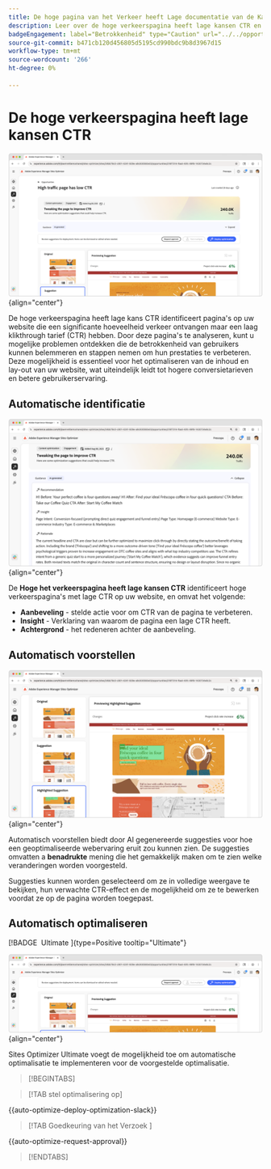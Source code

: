 ```yaml
---
title: De hoge pagina van het Verkeer heeft Lage documentatie van de Kans CTR
description: Leer over de hoge verkeerspagina heeft lage kansen CTR en hoe te om het te gebruiken om de betrokkenheid op uw website te verhogen.
badgeEngagement: label="Betrokkenheid" type="Caution" url="../../opportunity-types/engagement.md" tooltip="Betrokkenheid"
source-git-commit: b471cb120d456805d5195cd990bdc9b8d3967d15
workflow-type: tm+mt
source-wordcount: '266'
ht-degree: 0%

---
```



# De hoge verkeerspagina heeft lage kansen CTR

![ Hoog verkeerspagina heeft lage kansen CTR ](./assets/high-traffic-page-has-low-ctr/hero.png){align="center"}

De hoge verkeerspagina heeft lage kans CTR identificeert pagina&#39;s op uw website die een significante hoeveelheid verkeer ontvangen maar een laag klikthrough tarief (CTR) hebben. Door deze pagina&#39;s te analyseren, kunt u mogelijke problemen ontdekken die de betrokkenheid van gebruikers kunnen belemmeren en stappen nemen om hun prestaties te verbeteren. Deze mogelijkheid is essentieel voor het optimaliseren van de inhoud en lay-out van uw website, wat uiteindelijk leidt tot hogere conversietarieven en betere gebruikerservaring.

## Automatische identificatie

![ auto-identificeer hoge verkeerspagina heeft lage kwesties CTR ](./assets/high-traffic-page-has-low-ctr/auto-identify.png){align="center"}

De **Hoge het verkeerspagina heeft lage kansen CTR** identificeert hoge verkeerspagina&#39;s met lage CTR op uw website, en omvat het volgende:

* **Aanbeveling** - stelde actie voor om CTR van de pagina te verbeteren.
* **Insight** - Verklaring van waarom de pagina een lage CTR heeft.
* **Achtergrond** - het redeneren achter de aanbeveling.

## Automatisch voorstellen

![ auto-stelt hoge verkeerspagina voor heeft lage kwesties CTR ](./assets/high-traffic-page-has-low-ctr/auto-suggest.png){align="center"}

Automatisch voorstellen biedt door AI gegenereerde suggesties voor hoe een geoptimaliseerde webervaring eruit zou kunnen zien. De suggesties omvatten a **benadrukte** mening die het gemakkelijk maken om te zien welke veranderingen worden voorgesteld.

Suggesties kunnen worden geselecteerd om ze in volledige weergave te bekijken, hun verwachte CTR-effect en de mogelijkheid om ze te bewerken voordat ze op de pagina worden toegepast.

## Automatisch optimaliseren

[!BADGE &#x200B; Ultimate &#x200B;]{type=Positive tooltip="Ultimate"}

![ auto-optimaliseer hoge verkeerspagina heeft lage kwesties CTR ](./assets/high-traffic-page-has-low-ctr/auto-optimize.png){align="center"}

Sites Optimizer Ultimate voegt de mogelijkheid toe om automatische optimalisatie te implementeren voor de voorgestelde optimalisatie.

>[!BEGINTABS]

>[!TAB stel optimalisering  op]

{{auto-optimize-deploy-optimization-slack}}

>[!TAB  Goedkeuring van het Verzoek ]

{{auto-optimize-request-approval}}

>[!ENDTABS]
